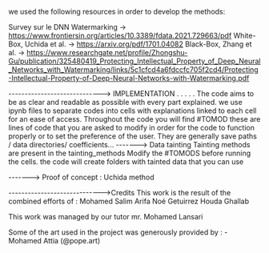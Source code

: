we used the following resources in order to develop the methods:

Survey sur le DNN Watermarking -> https://www.frontiersin.org/articles/10.3389/fdata.2021.729663/pdf
White-Box, Uchida et al. -> https://arxiv.org/pdf/1701.04082
Black-Box, Zhang et al. -> https://www.researchgate.net/profile/Zhongshu-Gu/publication/325480419_Protecting_Intellectual_Property_of_Deep_Neural_Networks_with_Watermarking/links/5c1cfcd4a6fdccfc705f2cd4/Protecting-Intellectual-Property-of-Deep-Neural-Networks-with-Watermarking.pdf



-----------------------------> IMPLEMENTATION
              .               .                   .             .         .
The code aims to be as clear and readable as possible with every part explained. we use ipynb files to separate codes into cells with explanations linked to each cell for an ease of access.
Throughout the code you will find #TOMOD these are lines of code that you are asked to modify in order for the code to function properly or to set the preference of the user. They are generally save paths / data directories/ coefficients...
-------> Data tainting
    Tainting methods are present in the tainting_methods Modify the #TOMODS before running the cells. the code will create folders with tainted data that you can use 

-------> Proof of concept : 
                            Uchida method
                    

----------------------------->Credits
This work is the result of the combined efforts of : Mohamed Salim Arifa
                                                    Noé Getuirrez
                                                    Houda Ghallab

This work was managed by our tutor mr. Mohamed Lansari

Some of the art used in the project was generously provided by : -Mohamed Attia (@pope.art)